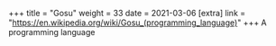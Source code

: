 +++
title = "Gosu"
weight = 33
date = 2021-03-06
[extra]
link = "https://en.wikipedia.org/wiki/Gosu_(programming_language)"
+++
A programming language

